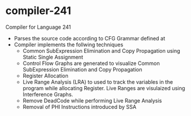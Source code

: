 # compiler-241
Compiler for Language 241

 - Parses the source code according to CFG Grammar defined at 
 - Compiler implements the follwing techniques
	 - Common SubExpression Elimination and Copy Propagation using Static Single Assignment
	 - Control Flow Graphs are generated to visualize Common SubExpression Elimination and Copy Propagation
	 - Register Allocation
	 - Live Range Analysis (LRA) to used to track the variables in the program while allocating Register. Live Ranges are visulaized using Interference Graphs.
	 - Remove DeadCode while performing Live Range Analysis
	 - Removal of PHI Instructions introduced by SSA

